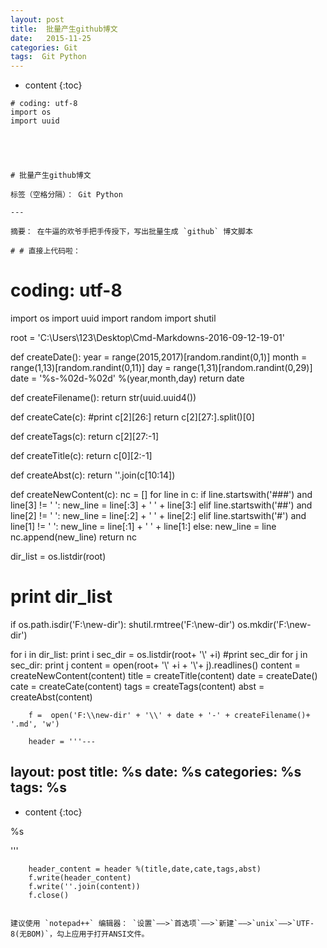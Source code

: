 ```yaml
---
layout: post
title:  批量产生github博文
date:   2015-11-25
categories: Git
tags:  Git Python
---
```


* content
{:toc}

```
# coding: utf-8
import os
import uuid





# 批量产生github博文

标签（空格分隔）： Git Python

---

摘要： 在牛逼的欢爷手把手传授下，写出批量生成 `github` 博文脚本

# # 直接上代码啦：

```
# coding: utf-8
import os
import uuid
import random
import shutil

root = 'C:\\Users\\123\\Desktop\\Cmd-Markdowns-2016-09-12-19-01'

def createDate():
    year = range(2015,2017)[random.randint(0,1)]
    month = range(1,13)[random.randint(0,11)]
    day = range(1,31)[random.randint(0,29)]
    date = '%s-%02d-%02d' %(year,month,day)
    return date

    
def createFilename():
    return str(uuid.uuid4())
    
def createCate(c):
    #print c[2][26:]
    return c[2][27:].split()[0]
    
def createTags(c):
    return c[2][27:-1]
    
def createTitle(c):
    return c[0][2:-1]
    
def createAbst(c):
    return ''.join(c[10:14])
    
def createNewContent(c):
    nc = []
    for line in c:
        if line.startswith('###') and line[3] != ' ':
            new_line = line[:3] + ' ' + line[3:]
        elif line.startswith('##') and line[2] != ' ':
            new_line = line[:2] + ' ' + line[2:]
        elif line.startswith('#') and line[1] != ' ':
            new_line = line[:1] + ' ' + line[1:]
        else:
            new_line = line
        nc.append(new_line)
    return nc
            
dir_list = os.listdir(root)       
# print dir_list

if os.path.isdir('F:\\new-dir'):
    shutil.rmtree('F:\\new-dir')
os.mkdir('F:\\new-dir')

for i in dir_list:
    print i
    sec_dir = os.listdir(root+ '\\' +i)
    #print sec_dir
    for j in sec_dir:
        print j
        content = open(root+ '\\' +i + '\\'+ j).readlines()
        content = createNewContent(content)
        title = createTitle(content)
        date = createDate()
        cate = createCate(content)
        tags = createTags(content)
        abst = createAbst(content)
        
        f =  open('F:\\new-dir' + '\\' + date + '-' + createFilename()+ '.md', 'w')
        
        header = '''---
layout: post
title:  %s
date:   %s
categories: %s
tags: %s
---

* content
{:toc}

%s




'''

        header_content = header %(title,date,cate,tags,abst)
        f.write(header_content)
        f.write(''.join(content))
        f.close()
        

```

建议使用 `notepad++` 编辑器： `设置`——>`首选项`——>`新建`——>`unix`——>`UTF-8(无BOM)`，勾上应用于打开ANSI文件。



